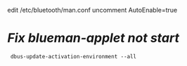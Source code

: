 edit /etc/bluetooth/man.conf
uncomment AutoEnable=true

# _Fix blueman-applet not start_
```
 dbus-update-activation-environment --all
```
